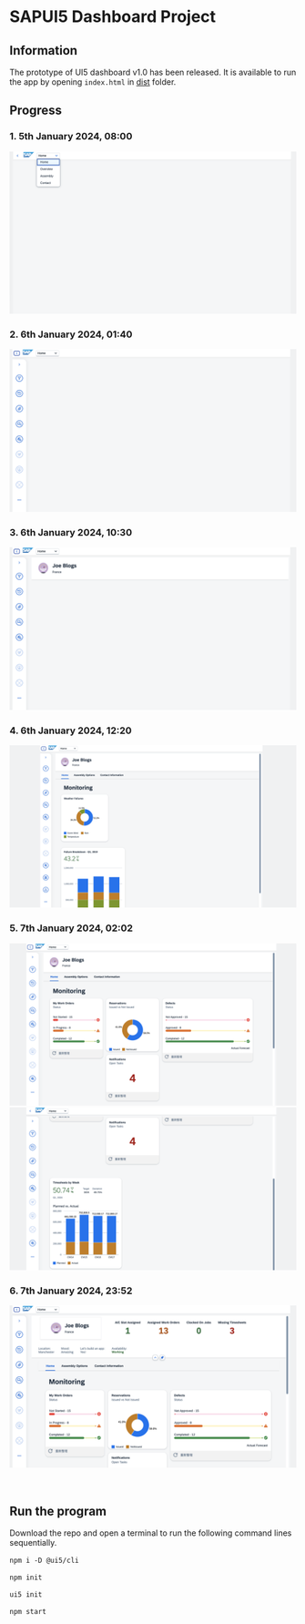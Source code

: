 # SAPUI5 Dashboard Project

## Information

The prototype of UI5 dashboard v1.0 has been released. It is available to run the app by opening `index.html` in [dist](./dist/) folder.

## Progress

### 1. 5th January 2024, 08:00

![ui5-dashboard](./Images/ui5-dashboard1.png)

### 2. 6th January 2024, 01:40

![ui5-dashboard](./Images/ui5-dashboard2.png)

### 3. 6th January 2024, 10:30

![ui5-dashboard](./Images/ui5-dashboard3.png)

### 4. 6th January 2024, 12:20

![ui5-dashboard](./Images/ui5-dashboard4.png)

### 5. 7th January 2024, 02:02

![ui5-dashboard](./Images/ui5-dashboard5.png)
![ui5-dashboard](./Images/ui5-dashboard6.png)

### 6. 7th January 2024, 23:52

![ui5-dashboard](./Images/ui5-dashboard7.png)

<br>

## Run the program

Download the repo and open a terminal to run the following command lines sequentially.

```Console
npm i -D @ui5/cli
```

```Console
npm init
```

```Console
ui5 init
```

```Console
npm start
```
